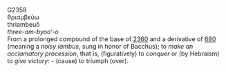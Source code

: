 G2358  
θριαμβεύω  
thriambeuō  
*three-am-byoo‘-o*  
From a prolonged compound of the base of [2360](g2360) and a derivative
of [680](g0680) (meaning a *noisy* *iambus*, sung in honor of Bacchus);
to *make* *an* *acclamatory* *procession*, that is, (figuratively) to
*conquer* or (by Hebraism) to *give* *victory:* - (cause) to triumph
(over).  
